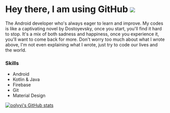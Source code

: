 Hey there, I am using GitHub ![](https://user-images.githubusercontent.com/18350557/176309783-0785949b-9127-417c-8b55-ab5a4333674e.gif) 
============================================================================================================================

The Android developer who's always eager to learn and improve. My codes is like a captivating novel by Dostoyevsky, once you start, you'll find it hard to stop. It's a mix of both sadness and happiness, once you experience it, you'll want to come back for more. Don't worry too much about what I wrote above, I'm not even explaining what I wrote, just try to code our lives and the world.


### Skills
* Android
* Kotlin & Java
* Firebase
* Git
* Material Design

<a href="http://www.github.com/oolyvi"><img src="https://github-readme-stats.vercel.app/api?username=oolyvi&show_icons=true&hide=&count_private=true&title_color=0891b2&text_color=ffffff&icon_color=0891b2&bg_color=1c1917&hide_border=true&show_icons=true" alt="oolyvi's GitHub stats" /></a>
